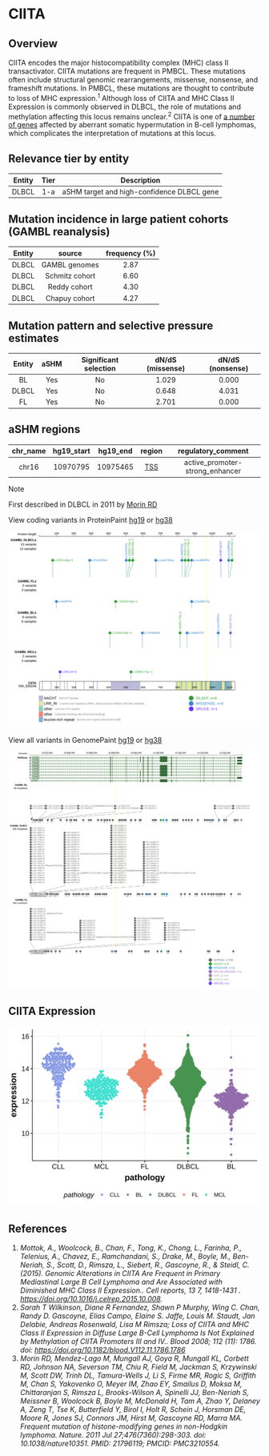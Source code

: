 # CIITA
## Overview
CIITA encodes the major histocompatibility complex (MHC) class II transactivator.  CIITA mutations are frequent in PMBCL. These mutations often include structural genomic rearrangements, missense, nonsense, and frameshift mutations. In PMBCL, these mutations are thought to contribute to loss of MHC expression.<sup>1</sup>  Although loss of CIITA and MHC Class II Expression is commonly observed in DLBCL, the role of mutations and methylation affecting this locus remains unclear.<sup>2</sup> CIITA is one of [a number of genes](https://github.com/morinlab/LLMPP/wiki/ashm) affected by aberrant somatic hypermutation in B-cell lymphomas, which complicates the interpretation of mutations at this locus.

## Relevance tier by entity

|Entity|Tier|Description               |
|:------:|:----:|--------------------------|
|DLBCL |1-a | aSHM target and high-confidence DLBCL gene|

## Mutation incidence in large patient cohorts (GAMBL reanalysis)

|Entity|source        |frequency (%)|
|:------:|:--------------:|:-------------:|
|DLBCL |GAMBL genomes |2.87         |
|DLBCL |Schmitz cohort|6.60         |
|DLBCL |Reddy cohort  |4.30         |
|DLBCL |Chapuy cohort |4.27         |

## Mutation pattern and selective pressure estimates

|Entity|aSHM|Significant selection|dN/dS (missense)|dN/dS (nonsense)|
|:------:|:----:|:---------------------:|:----------------:|:----------------:|
|BL    |Yes |No                   |1.029           |0.000           |
|DLBCL |Yes |No                   |0.648           |4.031           |
|FL    |Yes |No                   |2.701           |0.000           |

## aSHM regions

|chr_name|hg19_start|hg19_end|region                                                                                    |regulatory_comment             |
|:--------:|:----------:|:--------:|:------------------------------------------------------------------------------------------:|:-------------------------------:|
|chr16   |10970795  |10975465|[TSS](https://genome.ucsc.edu/s/rdmorin/GAMBL%20hg19?position=chr16%3A10970795%2D10975465)|active_promoter-strong_enhancer|

> [!NOTE]
> First described in DLBCL in 2011 by [Morin RD](https://pubmed.ncbi.nlm.nih.gov/21796119)


View coding variants in ProteinPaint [hg19](https://morinlab.github.io/LLMPP/GAMBL/CIITA_protein.html)  or [hg38](https://morinlab.github.io/LLMPP/GAMBL/CIITA_protein_hg38.html)

![image](images/proteinpaint/CIITA_NM_000246.svg)

View all variants in GenomePaint [hg19](https://morinlab.github.io/LLMPP/GAMBL/CIITA.html)  or [hg38](https://morinlab.github.io/LLMPP/GAMBL/CIITA_hg38.html)

![image](images/proteinpaint/CIITA.svg)

## CIITA Expression
![image](images/gene_expression/CIITA_by_pathology.svg)

## References
1. *Mottok, A., Woolcock, B., Chan, F., Tong, K., Chong, L., Farinha, P., Telenius, A., Chavez, E., Ramchandani, S., Drake, M., Boyle, M., Ben-Neriah, S., Scott, D., Rimsza, L., Siebert, R., Gascoyne, R., & Steidl, C. (2015). Genomic Alterations in CIITA Are Frequent in Primary Mediastinal Large B Cell Lymphoma and Are Associated with Diminished MHC Class II Expression.. Cell reports, 13 7, 1418-1431 . https://doi.org/10.1016/j.celrep.2015.10.008.*
2. *Sarah T Wilkinson, Diane R Fernandez, Shawn P Murphy, Wing C. Chan, Randy D. Gascoyne, Elias Campo, Elaine S. Jaffe, Louis M. Staudt, Jan Delabie, Andreas Rosenwald, Lisa M Rimsza; Loss of CIITA and MHC Class II Expression in Diffuse Large B-Cell Lymphoma Is Not Explained by Methylation of CIITA Promoters III and IV.. Blood 2008; 112 (11): 1786. doi: https://doi.org/10.1182/blood.V112.11.1786.1786*
3. *Morin RD, Mendez-Lago M, Mungall AJ, Goya R, Mungall KL, Corbett RD, Johnson NA, Severson TM, Chiu R, Field M, Jackman S, Krzywinski M, Scott DW, Trinh DL, Tamura-Wells J, Li S, Firme MR, Rogic S, Griffith M, Chan S, Yakovenko O, Meyer IM, Zhao EY, Smailus D, Moksa M, Chittaranjan S, Rimsza L, Brooks-Wilson A, Spinelli JJ, Ben-Neriah S, Meissner B, Woolcock B, Boyle M, McDonald H, Tam A, Zhao Y, Delaney A, Zeng T, Tse K, Butterfield Y, Birol I, Holt R, Schein J, Horsman DE, Moore R, Jones SJ, Connors JM, Hirst M, Gascoyne RD, Marra MA. Frequent mutation of histone-modifying genes in non-Hodgkin lymphoma. Nature. 2011 Jul 27;476(7360):298-303. doi: 10.1038/nature10351. PMID: 21796119; PMCID: PMC3210554.*

<!-- ORIGIN: morinFrequentMutationHistonemodifying2011 -->
<!-- DLBCL: morinFrequentMutationHistonemodifying2011 -->
<!-- PMBL: mottokGenomicAlterationsCIITA2015b -->

